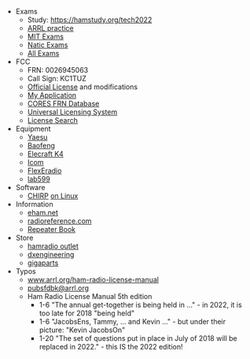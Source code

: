   * Exams
    * Study: https://hamstudy.org/tech2022
    * [ARRL practice](https://arrlexamreview.appspot.com/main)
    * [MIT Exams](https://w1mx.mit.edu/ham-exams/)
    * [Natic Exams](https://nescitech.org/content.aspx?page_id=22&club_id=508616&module_id=572713)
    * [All Exams](https://hamstudy.org/sessions/all)
  * FCC
    * FRN: 0026945063
    * Call Sign: KC1TUZ
    * [Official License](https://wireless2.fcc.gov/UlsEntry/licManager/login.jsp) and modifications
    * [My Application](https://wireless2.fcc.gov/UlsApp/ApplicationSearch/applMain.jsp?applID=14407749)
    * [CORES FRN Database](https://www.fcc.gov/licensing-databases/commission-registration-system-fcc)
    * [Universal Licensing System](https://www.fcc.gov/wireless/universal-licensing-system)
    * [License Search](https://www.arrl.org/advanced-call-sign-search)
  * Equipment
    * [Yaesu](https://www.yaesu.com/)
    * [Baofeng](https://www.baofengradio.com/)
    * [Elecraft K4](https://elecraft.com/products/k4-transceiver)
    * [Icom](https://www.icomamerica.com/lineup/result/?type=1&class=4&genre=2)
    * [FlexEradio]()
    * [lab599](https://lab599.com/)
  * Software
    * [CHIRP](https://chirp.danplanet.com/projects/chirp/wiki/Home)  [on Linux](https://chirp.danplanet.com/projects/chirp/wiki/ChirpOnLinux)
  * Information
    * [eham.net]()
    * [radioreference.com](https://www.radioreference.com/)
    * [Repeater Book](https://www.repeaterbook.com/index.php/en-us/)
  * Store
    * [hamradio outlet](https://www.hamradio.com/)
    * [dxengineering](https://www.dxengineering.com/)
    * [gigaparts](https://www.gigaparts.com/)
  * Typos
    * www.arrl.org/ham-radio-license-manual
    * pubsfdbk@arrl.org
    * Ham Radio License Manual 5th edition
      * 1-6 "The annual get-together is being held in ..." - in 2022, it is too late for 2018 "being held"
      * 1-6 "JacobsEns, Tammy, ... and Kevin ..." - but under their picture: "Kevin JacobsOn"
      * 1-20 "The set of questions put in place in July of 2018 will be replaced in 2022." - this IS the 2022 edition!